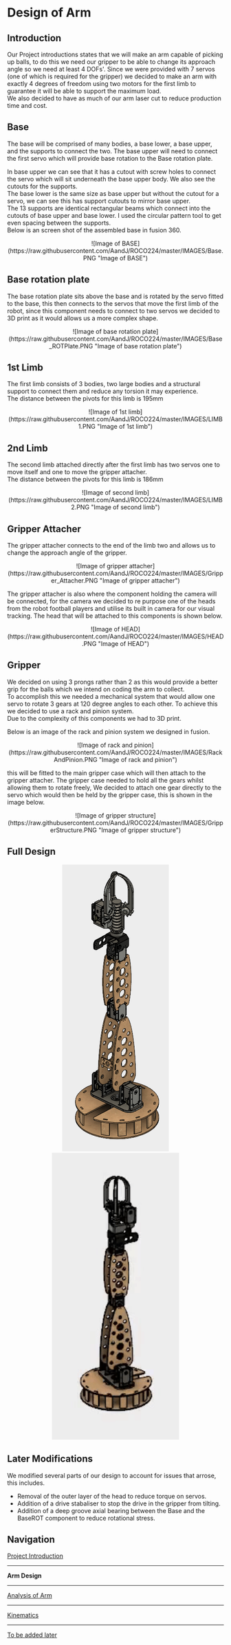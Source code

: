 # Design of Arm  

## Introduction 
 
Our Project introductions states that we will make an arm capable of picking up balls, to do this we need our gripper to be able to change its approach angle so we need at least 4 DOFs'. Since we were provided with 7 servos (one of which is required for the gripper) we decided to make an arm with exactly 4 degrees of freedom using two motors for the first limb to guarantee it will be able to support the maximum load.  
We also decided to have as much of our arm laser cut to reduce production time and cost.  

## Base

The base will be comprised of many bodies, a base lower, a base upper, and the supports to connect the two. The base upper will need to connect the first servo which will provide base rotation to the Base rotation plate.  

In base upper we can see that it has a cutout with screw holes to connect the servo which will sit underneath the base upper body. We also see the cutouts for the supports.  
The base lower is the same size as base upper but without the cutout for a servo, we can see this has support cutouts to mirror base upper.  
The 13 supports are identical rectangular beams which connect into the cutouts of base upper and base lower. I used the circular pattern tool to get even spacing between the supports.  
Below is an screen shot of the assembled base in fusion 360.  

<p align="center">
![Image of BASE](https://raw.githubusercontent.com/AandJ/ROCO224/master/IMAGES/Base.PNG "Image of BASE")
</p>

## Base rotation plate

The base rotation plate sits above the base and is rotated by the servo fitted to the base, this then connects to the servos that move the first limb of the robot, since this component needs to connect to two servos we decided to 3D print as it would allows us a more complex shape.  

<p align="center">
![Image of base rotation plate](https://raw.githubusercontent.com/AandJ/ROCO224/master/IMAGES/Base_ROTPlate.PNG "Image of base rotation plate")
</p>

## 1st Limb

The first limb consists of 3 bodies, two large bodies and a structural support to connect them and reduce any torsion it may experience.  
The distance between the pivots for this limb is 195mm  

<p align="center">
![Image of 1st limb](https://raw.githubusercontent.com/AandJ/ROCO224/master/IMAGES/LIMB1.PNG "Image of 1st limb")
</p>

## 2nd Limb

The second limb attached directly after the first limb has two servos one to move itself and one to move the gripper attacher.  
The distance between the pivots for this limb is 186mm  

<p align="center">
![Image of second limb](https://raw.githubusercontent.com/AandJ/ROCO224/master/IMAGES/LIMB2.PNG "Image of second limb")
</p>

## Gripper Attacher

The gripper attacher connects to the end of the limb two and allows us to change the approach angle of the gripper.  

<p align="center">
![Image of gripper attacher](https://raw.githubusercontent.com/AandJ/ROCO224/master/IMAGES/Gripper_Attacher.PNG "Image of gripper attacher")
</p>

The gripper attacher is also where the component holding the camera will be connected, for the camera we decided to re purpose one of the heads from the robot football players and utilise its built in camera for our visual tracking. The head that will be attached to this components is shown below.  

<p align="center">
![Image of HEAD](https://raw.githubusercontent.com/AandJ/ROCO224/master/IMAGES/HEAD.PNG "Image of HEAD")
</p>

## Gripper

We decided on using 3 prongs rather than 2 as this would provide a better grip for the balls which we intend on coding the arm to collect.  
To accomplish this we needed a mechanical system that would allow one servo to rotate 3 gears at 120 degree angles to each other. To achieve this we decided to use a rack and pinion system.  
Due to the complexity of this components we had to 3D print.  

Below is an image of the rack and pinion system we designed in fusion.  

<p align="center">
![Image of rack and pinion](https://raw.githubusercontent.com/AandJ/ROCO224/master/IMAGES/RackAndPinion.PNG "Image of rack and pinion")
</p>

this will be fitted to the main gripper case which will then attach to the gripper attacher. The gripper case needed to hold all the gears whilst allowing them to rotate freely, We decided to attach one gear directly to the servo which would then be held by the gripper case, this is shown in the image below.  

<p align="center">
![Image of gripper structure](https://raw.githubusercontent.com/AandJ/ROCO224/master/IMAGES/GripperStructure.PNG "Image of gripper structure")
</p>

## Full Design

<p align="center">
<img src="https://raw.githubusercontent.com/AandJ/ROCO224/master/IMAGES/FULL.PNG"/> <img src="https://raw.githubusercontent.com/AandJ/ROCO224/master/IMAGES/FULL_animated.gif" height="668"/>  
</p>

## Later Modifications
We modified several parts of our design to account for issues that arrose, this includes.
* Removal of the outer layer of the head to reduce torque on servos.
* Addition of a drive stabaliser to stop the drive in the gripper from tilting.
* Addition of a deep groove axial bearing between the Base and the BaseROT component to reduce rotational stress.

## Navigation
[Project Introduction](https://github.com/AandJ/ROCO224/blob/master/ProjectIntroduction.md)  
***
__Arm Design__  
***
[Analysis of Arm](https://github.com/AandJ/ROCO224/blob/master/ArmAnalysis.md)  
***
[Kinematics](https://github.com/AandJ/ROCO224/blob/master/kinematics.md)  
***
[To be added later](https://github.com/AandJ/ROCO224/blob/master/NAME.md)  

